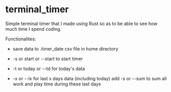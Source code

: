 # terminal_timer
Simple terminal timer that I made using Rust so as to be able to see how much time I spend coding.

Functionalites:
- save data to .timer_date csv file in home directory

- -s or start or --start to start timer
- -t or today or --td for today's data
- -x or --lx for last x days data (including today)
  add -s or --sum to sum all work and play time during these last days

